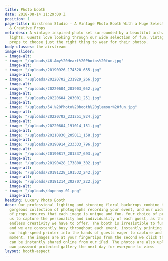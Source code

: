 ```yaml
---
title: Photo booth
date: 2018-08-14 11:29:00 Z
position: 1
page-title: Airstream Studio - A Vintage Photo Booth With a Huge Selection Of Vintage
  & Creative Props
meta-desc: A vintage inspired photo set surrounded by a beautiful archway of fairground
  lights. Guests love looking through our wide selection of fun, vintage and creative
  props to choose just the right thing to wear for their photos.
body-classes: the-airstream
image-slider:
- image-alt: 
- image: "/uploads/46.Amy%20Heart%20Photos%20fun.jpg"
  image-alt: 
- image: "/uploads/20190926_174320_655.jpg"
  image-alt: 
- image: "/uploads/20220702_231929_266.jpg"
  image-alt: 
- image: "/uploads/20220604_203903_052.jpg"
  image-alt: 
- image: "/uploads/20220604_203001_251.jpg"
  image-alt: 
- image: "/uploads/54.%20Photo%20booth%20glamour%20fun.jpg"
  image-alt: 
- image: "/uploads/20220702_231251_824.jpg"
  image-alt: 
- image: "/uploads/20220604_191014_151.jpg"
  image-alt: 
- image: "/uploads/20210830_205011_158.jpg"
  image-alt: 
- image: "/uploads/20190914_233333_796.jpg"
  image-alt: 
- image: "/uploads/20190817_201337_693.jpg"
  image-alt: 
- image: "/uploads/20190428_173800_302.jpg"
  image-alt: 
- image: "/uploads/20191228_191532_242.jpg"
  image-alt: 
- image: "/uploads/20181214_202707_222.jpg"
  image-alt: 
- image: "/uploads/dupenny-01.png"
  image-alt: 
heading: Luxury Photo Booth
desc: Our professional lighting and stunning floral backdrops combine to create a
  gorgeous collection of photographs recording your event, and our wide selection
  of props ensures that each image is unique and fun. Your choice of props allows
  us to capture the personality and individuality of each guest, as they embrace the
  endless creativity we have to offer. The booth is irresistible to fun-loving guests,
  and we are constantly busy throughout each event, instantly printing images from
  our high-speed printer into the hands of guests eager to capture and preserve the
  moment. The images are at your fingertips from the second we click the camera, and
  can be instantly shared online from our iPad. The photos are also uploaded to your
  own password-protected gallery the next day for everyone to view.
layout: booth-aspect
---
```


